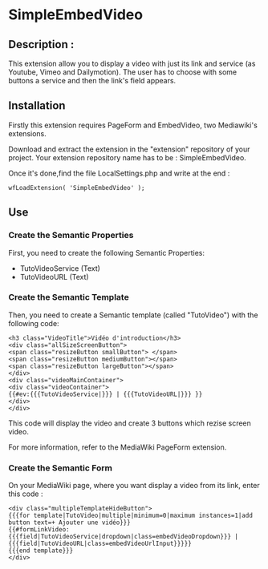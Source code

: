 # SimpleEmbedVideo

## Description : 
This extension allow you to display a video with just its link and service (as Youtube, Vimeo and Dailymotion).
The user has to choose with some buttons a service and then the link's field appears.
 

## Installation 

Firstly this extension requires PageForm and EmbedVideo, two Mediawiki's extensions. 

Download and extract the extension in the "extension" repository of your project. Your extension repository name has to be : SimpleEmbedVideo. 

Once it's done,find the file LocalSettings.php and write at the end :

	wfLoadExtension( 'SimpleEmbedVideo' );

## Use

### Create the Semantic Properties

First, you need to create the following Semantic Properties:
* TutoVideoService (Text)
* TutoVideoURL (Text)

### Create the Semantic Template

Then, you need to create a Semantic template (called "TutoVideo") with the following code: 

	<h3 class="VideoTitle">Vidéo d'introduction</h3>
	<div class="allSizeScreenButton">
	<span class="resizeButton smallButton"> </span>
	<span class="resizeButton mediumButton"></span>
	<span class="resizeButton largeButton"></span>
	</div>
	<div class="videoMainContainer">
	<div class="videoContainer">
	{{#ev:{{{TutoVideoService|}}} | {{{TutoVideoURL|}}} }}
	</div>
	</div>

This code will display the video and create 3 buttons which rezise screen video. 

For more information, refer to the MediaWiki PageForm extension.

### Create the Semantic Form

On your MediaWiki page, where you want display a video from its link, enter this code :

	<div class="multipleTemplateHideButton">
	{{{for template|TutoVideo|multiple|minimum=0|maximum instances=1|add button text=+ Ajouter une vidéo}}}
	{{#formLinkVideo:{{{field|TutoVideoService|dropdown|class=embedVideoDropdown}}} | {{{field|TutoVideoURL|class=embedVideoUrlInput}}}}} 
	{{{end template}}}
	</div>
	 

	
